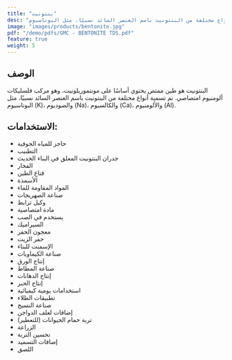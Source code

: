 ```yaml
---
title: "بنتونيت"
desc: "البنتونيت هو طين ممتص يحتوي أساسًا على مونتموريلونيت، وهو مركب فلسليكات ألومنيوم امتصاصي. تم تسمية أنواع مختلفة من البنتونيت باسم العنصر السائد نسبيًا، مثل البوتاسيوم (K)، والصوديوم (Na)، والكالسيوم (Ca)، والألومنيوم (Al)."
image: "images/products/bentonite.jpg"
pdf: "/demo/pdfs/GMC - BENTONITE TDS.pdf"
feature: true
weight: 5
---
```

## الوصف
البنتونيت هو طين ممتص يحتوي أساسًا على مونتموريلونيت، وهو مركب فلسليكات ألومنيوم امتصاصي. تم تسمية أنواع مختلفة من البنتونيت باسم العنصر السائد نسبيًا، مثل البوتاسيوم (K)، والصوديوم (Na)، والكالسيوم (Ca)، والألومنيوم (Al).

## الاستخدامات:
- حاجز للمياه الجوفية
- التطبيب
- جدران البنتونيت المعلق في البناء الحديث
- الفخار
- قناع الطين
- الأسمدة
- المواد المقاومة للماء
- صناعة الصهريجات
- وكيل ترابط
- مادة امتصاصية
- يستخدم في الصب
- السيراميك
- معجون الحفر
- حفر الزيت
- الإسمنت للبناء
- صناعة الكيماويات
- إنتاج الورق
- صناعة المطاط
- إنتاج الدهانات
- إنتاج الحبر
- استخدامات يومية كيميائية
- تطبيقات الطلاء
- صناعة النسيج
- إضافات لعلف الدواجن
- تربة حمام الحيوانات (للتعطير)
- الزراعة
- تحسين التربة
- إضافات التسميد
- اللصق
